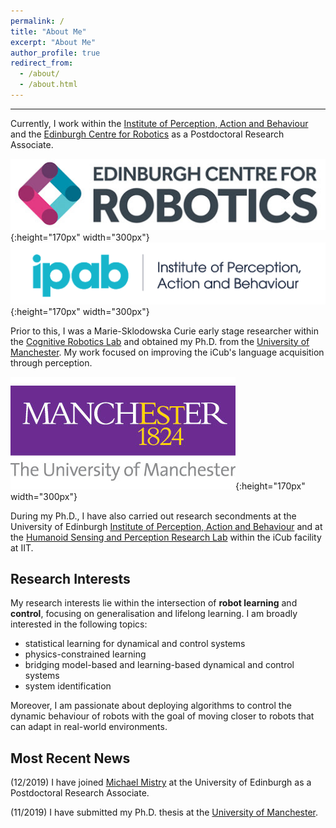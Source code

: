 ```yaml
---
permalink: /
title: "About Me"
excerpt: "About Me"
author_profile: true
redirect_from: 
  - /about/
  - /about.html
---
```


------

Currently, I work within the [Institute of Perception, Action and Behaviour](http://web.inf.ed.ac.uk/ipab) and the [Edinburgh Centre for Robotics](https://www.edinburgh-robotics.org/) as a Postdoctoral Research Associate.

![](/images/ecr.jpg){:height="170px" width="300px"} ![](/images/ipab.png){:height="170px" width="300px"}   

Prior to this, I was a Marie-Sklodowska Curie early stage researcher within the [Cognitive Robotics Lab](https://corolab.github.io/) and obtained my Ph.D. from the [University of Manchester](https://www.manchester.ac.uk/). My work focused on improving the iCub's language acquisition through perception.  

![](/images/uom.jpeg){:height="170px" width="300px"}   

During my Ph.D., I have also carried out research secondments at the University of Edinburgh [Institute of Perception, Action and Behaviour](http://web.inf.ed.ac.uk/ipab) and at the [Humanoid Sensing and Perception Research Lab](https://www.iit.it/research/lines/humanoid-sensing-and-perception) within the iCub facility at IIT.

## Research Interests

My research interests lie within the intersection of **robot learning** and **control**, focusing on generalisation and lifelong learning. I am broadly interested in the following topics: 

* statistical learning for dynamical and control systems
* physics-constrained learning
* bridging model-based and learning-based dynamical and control systems
* system identification 

Moreover, I am passionate about deploying algorithms to control the dynamic behaviour of robots with the goal of moving closer to robots that can adapt in real-world environments.

## Most Recent News

(12/2019) I have joined [Michael Mistry](https://www.edinburgh-robotics.org/academics/michael-mistry) at the University of Edinburgh as a Postdoctoral Research Associate.

(11/2019) I have submitted my Ph.D. thesis at the [University of Manchester](https://www.cs.manchester.ac.uk/).


